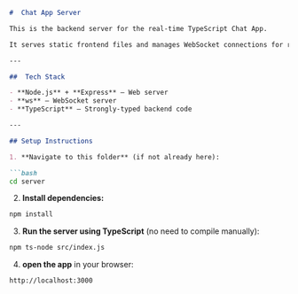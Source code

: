 
```md
#  Chat App Server

This is the backend server for the real-time TypeScript Chat App.

It serves static frontend files and manages WebSocket connections for real-time messaging.

---

##  Tech Stack

- **Node.js** + **Express** — Web server
- **ws** — WebSocket server
- **TypeScript** — Strongly-typed backend code

---

## Setup Instructions

1. **Navigate to this folder** (if not already here):

```bash
cd server
```
2. **Install dependencies:**
```bash
npm install
```
3. **Run the server using TypeScript** (no need to compile manually):
```bash
npm ts-node src/index.js
```
4. **open the app** in your browser:
```arduino
http://localhost:3000
```